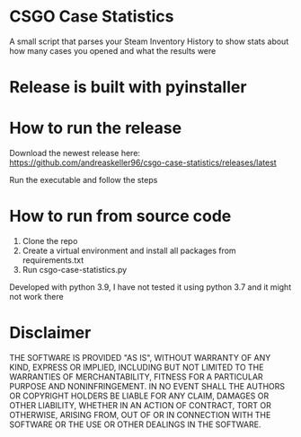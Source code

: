 # CSGO Case Statistics
A small script that parses your Steam Inventory History to show stats about how many cases you opened and what the results were

# Release is built with pyinstaller

# How to run the release
Download the newest release here: https://github.com/andreaskeller96/csgo-case-statistics/releases/latest

Run the executable and follow the steps

# How to run from source code
1. Clone the repo
2. Create a virtual environment and install all packages from requirements.txt
3. Run csgo-case-statistics.py

Developed with python 3.9, I have not tested it using python 3.7 and it might not work there

# Disclaimer
THE SOFTWARE IS PROVIDED "AS IS", WITHOUT WARRANTY OF ANY KIND, EXPRESS OR IMPLIED, INCLUDING BUT NOT LIMITED TO THE WARRANTIES OF MERCHANTABILITY, FITNESS FOR A PARTICULAR PURPOSE AND NONINFRINGEMENT. IN NO EVENT SHALL THE AUTHORS OR COPYRIGHT HOLDERS BE LIABLE FOR ANY CLAIM, DAMAGES OR OTHER LIABILITY, WHETHER IN AN ACTION OF CONTRACT, TORT OR OTHERWISE, ARISING FROM, OUT OF OR IN CONNECTION WITH THE SOFTWARE OR THE USE OR OTHER DEALINGS IN THE SOFTWARE.
